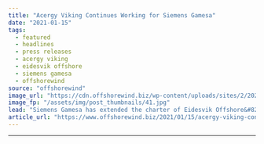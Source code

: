 ```yaml
---
title: "Acergy Viking Continues Working for Siemens Gamesa"
date: "2021-01-15"
tags: 
  - featured
  - headlines
  - press releases
  - acergy viking
  - eidesvik offshore
  - siemens gamesa
  - offshorewind
source: "offshorewind"
image_url: "https://cdn.offshorewind.biz/wp-content/uploads/sites/2/2021/01/15144003/Acergy-Viking-Continues-Working-for-Siemens-Gamesa.jpg"
image_fp: "/assets/img/post_thumbnails/41.jpg"
lead: "Siemens Gamesa has extended the charter of Eidesvik Offshore&#8217;s service operation vessel (SOV) Acergy"
article_url: "https://www.offshorewind.biz/2021/01/15/acergy-viking-continues-working-for-siemens-gamesa/"
---
```


---
